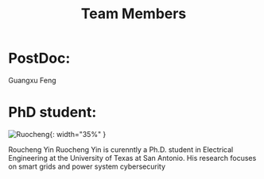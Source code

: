 ﻿---
layout: archive
title: "Team Members"
permalink: /TeamMembers/
author_profile: true
---

# PostDoc:

Guangxu Feng

# PhD student:

![Ruocheng](https://qzhang41.github.io/images/ruocheng.jpeg){: width="35%" }

Roucheng Yin
Ruocheng Yin is curenntly a Ph.D. student in Electrical Engineering at the University of Texas at San Antonio. His research focuses on smart grids and power system cybersecurity
